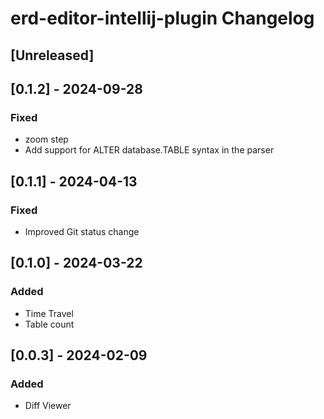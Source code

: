 <!-- Keep a Changelog guide -> https://keepachangelog.com -->

# erd-editor-intellij-plugin Changelog

## [Unreleased]

## [0.1.2] - 2024-09-28

### Fixed
- zoom step
- Add support for ALTER database.TABLE syntax in the parser

## [0.1.1] - 2024-04-13

### Fixed
- Improved Git status change

## [0.1.0] - 2024-03-22

### Added

- Time Travel
- Table count

## [0.0.3] - 2024-02-09

### Added

- Diff Viewer